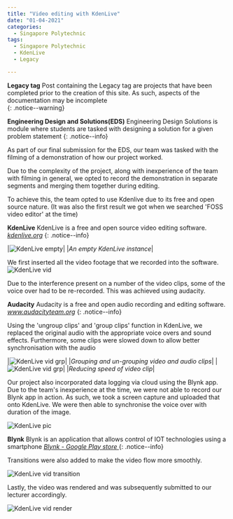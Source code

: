 ```yaml
---
title: "Video editing with KdenLive"
date: "01-04-2021"
categories:
  - Singapore Polytechnic
tags:
  - Singapore Polytechnic
  - KdenLive
  - Legacy

---
```


**Legacy tag** Post containing the Legacy tag are projects that have been completed prior to the creation of this site. As such, aspects of the documentation may be incomplete   
{: .notice--warning}

**Engineering Design and Solutions(EDS)** Engineering Design Solutions is module where students are tasked with designing a solution for a given problem statement
{: .notice--info}

As part of our final submission for the EDS, our team was tasked with the filming of a demonstration of how our project worked.

Due to the complexity of the project, along with inexperience of the team with filming in general, we opted to record the demonstration in separate segments and merging them together during editing. 

To achieve this, the team opted to use Kdenlive due to its free and open source nature. (It was also the first result we got when we searched 'FOSS video editor' at the time)

**KdenLive** KdenLive is a free and open source video editing software.
<cite><a href="https://kdenlive.org/en/about/">kdenlive.org</a></cite>
{: .notice--info}

|![KdenLive empty](/assets/images/sp-kdenlive/Kden_blank.png)|
|<em>An empty KdenLive instance</em>|

We first inserted all the video footage that we recorded into the software.
![KdenLive vid](/assets/images/sp-kdenlive/kden_vid_insert.png)

Due to the interference present on a number of the video clips, some of the voice over had to be re-recorded. This was achieved using audacity. 

**Audacity** Audacity is a free and open audio recording and editing software.
<cite><a href="https://www.audacityteam.org/">www.audacityteam.org</a></cite>
{: .notice--info}

Using the 'ungroup clips' and 'group clips' function in KdenLive, we replaced the original audio with the appropriate voice overs and sound effects. Furthermore, some clips were slowed down to allow better synchronisation with the audio

|![KdenLive vid grp](/assets/images/sp-kdenlive/kden_vid_groups.png)|
|<em>Grouping and un-grouping video and audio clips</em>|
|![KdenLive vid grp](/assets/images/sp-kdenlive/kden_vid_speed.png)|
|<em>Reducing speed of video clip</em>|

Our project also incorporated data logging via cloud using the Blynk app. Due to the team's inexperience at the time, we were not able to record our Blynk app in action. As such, we took a screen capture and uploaded that onto KdenLive. We were then able to synchronise the voice over with duration of the image.

![KdenLive pic](/assets/images/sp-kdenlive/kden_pic_blynk.png)

**Blynk** Blynk is an application that allows control of IOT technologies using a smartphone
<cite><a href="https://play.google.com/store/apps/details?id=cc.blynk&hl=en&gl=US">Blynk - Google Play store </a>
</cite>
{: .notice--info}

Transitions were also added to make the video flow more smoothly.

![KdenLive vid transition](/assets/images/sp-kdenlive/kden_vid_transition.png)

Lastly, the video was rendered and was subsequently submitted to our lecturer accordingly.

![KdenLive vid render](/assets/images/sp-kdenlive/kden_vid_render.png)